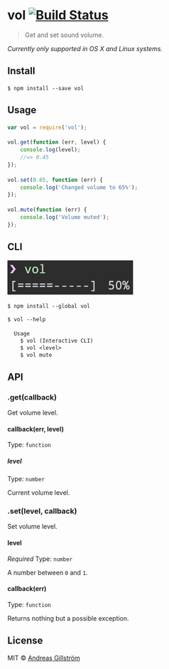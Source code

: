 # vol [![Build Status](https://travis-ci.org/gillstrom/vol.svg?branch=master)](https://travis-ci.org/gillstrom/vol)

> Get and set sound volume.

*Currently only supported in OS X and Linux systems.*


## Install

```
$ npm install --save vol
```


## Usage

```js
var vol = require('vol');

vol.get(function (err, level) {
	console.log(level);
	//=> 0.45
});

vol.set(0.65, function (err) {
	console.log('Changed volume to 65%');
});

vol.mute(function (err) {
	console.log('Volume muted');
});
```


## CLI

<img width="283" src="screenshot.png">

```
$ npm install --global vol
```

```
$ vol --help

  Usage
    $ vol (Interactive CLI)
    $ vol <level>
    $ vol mute
```


## API

### .get(callback)

Get volume level.

#### callback(err, level)
  
Type: `function`

##### level

Type: `number`

Current volume level.

### .set(level, callback)

Set volume level.

#### level

*Required*
Type: `number`

A number between `0` and `1`.

#### callback(err)
  
Type: `function`

Returns nothing but a possible exception.


## License

MIT © [Andreas Gillström](http://github.com/gillstrom)
